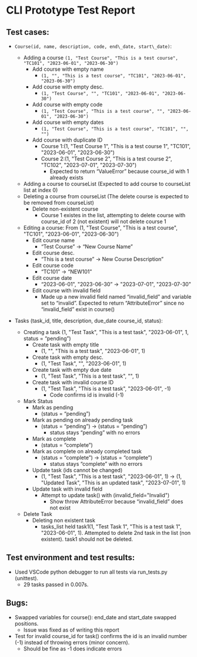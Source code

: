 # CLI Prototype Test Report
## Test cases:

* `Course(id, name, description, code, end\_date, start\_date)`:
  * Adding a course `(1, "Test Course", "This is a test course", "TC101", "2023-06-01", "2023-06-30")`
    * Add course with empty name
      * `(1, "", "This is a test course", "TC101", "2023-06-01", "2023-06-30")`
    * Add course with empty desc.
      * `(1, "Test Course", "", "TC101", "2023-06-01", "2023-06-30")`
    * Add course with empty code
      * `(1, "Test Course", "This is a test course", "", "2023-06-01", "2023-06-30")`
    * Add course with empty dates
      * `(1, "Test Course", "This is a test course", "TC101", "", "")`
    * Add course with duplicate ID
      * Course 1:(1, "Test Course 1", "This is a test course 1", "TC101", "2023-06-01", "2023-06-30")
      * Course 2:(1, "Test Course 2", "This is a test course 2", "TC102", "2023-07-01", "2023-07-30")
        * Expected to return “ValueError” because course\_id with 1 already exists
  * Adding a course to courseList (Expected to add course to courseList list at index 0\)
  * Deleting a course from courseList (The delete course is expected to be removed from courseList)
    * Delete non-existent course
      * Course 1 existes in the list, attempting to delete course with course\_id of 2 (not existent) will not delete course 1
  * Editing a course: From (1, "Test Course", "This is a test course", "TC101", "2023-06-01", "2023-06-30")
    * Edit course name
      * “Test Course” \-\> “New Course Name”
    * Edit course desc.
      * “This is a test course” \-\> New Course Description”
    * Edit course code
      * “TC101” \-\> “NEW101”
    * Edit course date
      * “2023-06-01", "2023-06-30” \-\> "2023-07-01", "2023-07-30"
    * Edit course with invalid field
      * Made up a new invalid field named “invalid\_field” and variable set to “invalid”. Expected to return “AttributeError” since no “invalid\_field” exist in course()

* Tasks (task\_id, title, description, due\_date course\_id, status):
  * Creating a task (1, "Test Task", "This is a test task", "2023-06-01", 1, status \= “pending”)
    * Create task with empty title
      * (1, "", "This is a test task", "2023-06-01", 1\)
    * Create task with empty desc.
      * (1, "Test Task", "", "2023-06-01", 1\)
    * Create task with empty due date
      * (1, "Test Task", "This is a test task", "", 1\)
    * Create task with invalid course ID
      * (1, "Test Task", "This is a test task", "2023-06-01", \-1)
        * Code confirms id is invalid (-1)
  * Mark Status
    * Mark as pending
      * (status \= “pending”)
    * Mark as pending on already pending task
      * (status \= “pending”) \-\> (status \= “pending”)
        * status stays “pending” with no errors
    * Mark as complete
      * (status \= “complete”)
    * Mark as complete on already completed task
      * (status \= “complete”) \-\> (status \= “complete”)
        * status stays “complete” with no errors
    * Update task (ids cannot be changed)
      * (1, "Test Task", "This is a test task", "2023-06-01", 1\) \-\> (1, "Updated Task", "This is an updated task", "2023-07-01", 1\)
    * Update task with invalid field
      * Attempt to update task() with (invalid\_field="Invalid")
        * Show throw AttributeError because “invalid\_field” does not exist
  * Delete Task
    * Deleting non existent task
      * tasks\_list held task1(1, "Test Task 1", "This is a test task 1", "2023-06-01", 1). Attempted to delete 2nd task in the list (non existent). task1 should not be deleted.

## Test environment and test results:

* Used VSCode python debugger to run all tests via run\_tests.py (unittest).
  * 29 tasks passed in 0.007s.

## Bugs:

* Swapped variables for course(): end\_date and start\_date swapped positions.
  * Issue was fixed as of writing this report
* Test for invalid course\_id for task() confirms the id is an invalid number (-1) instead of throwing errors (minor concern).
  * Should be fine as \-1 does indicate errors
